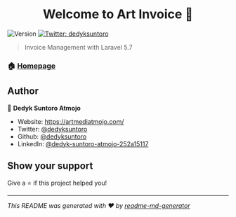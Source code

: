<h1 align="center">Welcome to Art Invoice 👋</h1>
<p>
  <img alt="Version" src="https://img.shields.io/badge/version-0.1-blue.svg?cacheSeconds=2592000" />
  <a href="https://twitter.com/dedyksuntoro" target="_blank">
    <img alt="Twitter: dedyksuntoro" src="https://img.shields.io/twitter/follow/dedyksuntoro.svg?style=social" />
  </a>
</p>

> Invoice Management with Laravel 5.7

### 🏠 [Homepage](https://artmediatmojo.com/)

## Author

👤 **Dedyk Suntoro Atmojo**

* Website: https://artmediatmojo.com/
* Twitter: [@dedyksuntoro](https://twitter.com/dedyksuntoro)
* Github: [@dedyksuntoro](https://github.com/dedyksuntoro)
* LinkedIn: [@dedyk-suntoro-atmojo-252a15117](https://linkedin.com/in/dedyk-suntoro-atmojo-252a15117)

## Show your support

Give a ⭐️ if this project helped you!

***
_This README was generated with ❤️ by [readme-md-generator](https://github.com/kefranabg/readme-md-generator)_